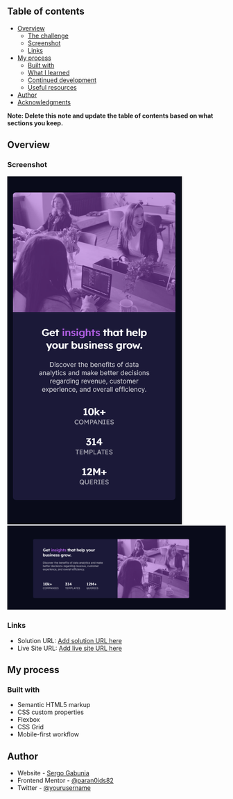 ## Table of contents

- [Overview](#overview)
  - [The challenge](#the-challenge)
  - [Screenshot](#screenshot)
  - [Links](#links)
- [My process](#my-process)
  - [Built with](#built-with)
  - [What I learned](#what-i-learned)
  - [Continued development](#continued-development)
  - [Useful resources](#useful-resources)
- [Author](#author)
- [Acknowledgments](#acknowledgments)

**Note: Delete this note and update the table of contents based on what sections you keep.**

## Overview

### Screenshot

![](./screenshots/mobile.png)
![](./screenshots/desktop.png)

### Links

- Solution URL: [Add solution URL here](https://github.com/sGabunia/stats-preview-card-component)
- Live Site URL: [Add live site URL here](https://sgabunia.github.io/stats-preview-card-component/)

## My process

### Built with

- Semantic HTML5 markup
- CSS custom properties
- Flexbox
- CSS Grid
- Mobile-first workflow

## Author

- Website - [Sergo Gabunia](https://www.your-site.com)
- Frontend Mentor - [@paran0ids82](https://www.frontendmentor.io/profile/paran0ids82)
- Twitter - [@yourusername](https://www.twitter.com/yourusername)
